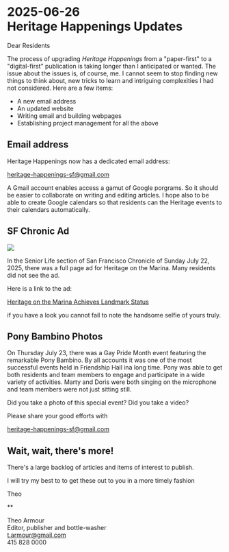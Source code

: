 # 2025-06-26<br>Heritage Happenings Updates

Dear Residents

The process of upgrading _Heritage Happenings_ from a "paper-first" to a "digital-first" publication is taking longer than I anticipated or wanted. The issue about the issues is, of course, me. I cannot seem to stop finding new things to think about, new tricks to learn and intriguing complexities I had not considered. Here are a few items:

* A new email address
* An updated website
* Writing email and building webpages
* Establishing project management for all the above

## Email address

Heritage Happenings now has a dedicated email address:

heritage-happenings-sf@gmail.com

A Gmail account enables access a gamut of Google porgrams. So it should be easier to collaborate on writing and editing articles. I hope also to be able to create Google calendars so that residents can the Heritage events to their  calendars automatically.


## SF Chronic Ad
![]( https://heritage-happenings.github.io/#Blog/2025/06-june/image/2025-06-22-hotm-ad.jpg)

In the Senior Life section of San Francisco Chronicle of Sunday July 22, 2025, there was a full page ad for Heritage on the Marina. Many residents did not see the ad.

Here is a link to the ad:

[Heritage on the Marina Achieves Landmark Status]( https://heritage-happenings.github.io/#Blog/2025/06-june/2025-06-22-hotm-ad.pdf)

if you have a look you cannot fail to note the handsome selfie of yours truly.

## Pony Bambino Photos

On Thursday July 23, there was a Gay Pride Month event featuring the remarkable Pony Bambino. By all accounts it was one of the most successful events held in Friendship Hall ina long time. Pony was able to get both residents and team members to engage and participate in a wide variety of activities. Marty and Doris were both singing on the microphone and team members were not just sitting still.

Did you take a photo of this special event? Did you take a video?

Please share your good efforts with

heritage-happenings-sf@gmail.com

## Wait, wait, there's more!

There's a large backlog of articles and items of interest to publish.

I will try my best to to get these out to you in a more timely fashion

Theo

**

Theo Armour<br>
Editor, publisher and bottle-washer<br>
t.armour@gmail.com<br>
415 828 0000<br>
